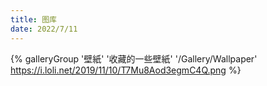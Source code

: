 ```yaml
---
title: 图库
date: 2022/7/11
---
```


{% galleryGroup '壁紙' '收藏的一些壁紙' '/Gallery/Wallpaper' https://i.loli.net/2019/11/10/T7Mu8Aod3egmC4Q.png %} 



